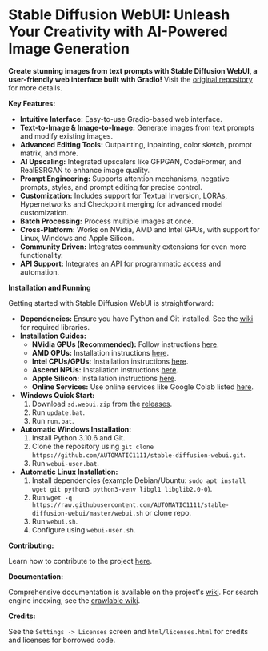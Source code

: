 # Stable Diffusion WebUI: Unleash Your Creativity with AI-Powered Image Generation

**Create stunning images from text prompts with Stable Diffusion WebUI, a user-friendly web interface built with Gradio!**  Visit the [original repository](https://github.com/AUTOMATIC1111/stable-diffusion-webui) for more details.

**Key Features:**

*   **Intuitive Interface:** Easy-to-use Gradio-based web interface.
*   **Text-to-Image & Image-to-Image:** Generate images from text prompts and modify existing images.
*   **Advanced Editing Tools:** Outpainting, inpainting, color sketch, prompt matrix, and more.
*   **AI Upscaling:** Integrated upscalers like GFPGAN, CodeFormer, and RealESRGAN to enhance image quality.
*   **Prompt Engineering:**  Supports attention mechanisms, negative prompts, styles, and prompt editing for precise control.
*   **Customization:**  Includes support for Textual Inversion, LORAs, Hypernetworks and Checkpoint merging for advanced model customization.
*   **Batch Processing:** Process multiple images at once.
*   **Cross-Platform:** Works on NVidia, AMD and Intel GPUs, with support for Linux, Windows and Apple Silicon.
*   **Community Driven:**  Integrates community extensions for even more functionality.
*   **API Support:**  Integrates an API for programmatic access and automation.

**Installation and Running**

Getting started with Stable Diffusion WebUI is straightforward:

*   **Dependencies:** Ensure you have Python and Git installed.  See the [wiki](https://github.com/AUTOMATIC1111/stable-diffusion-webui/wiki/Dependencies) for required libraries.
*   **Installation Guides:**
    *   **NVidia GPUs (Recommended):** Follow instructions [here](https://github.com/AUTOMATIC1111/stable-diffusion-webui/wiki/Install-and-Run-on-NVidia-GPUs).
    *   **AMD GPUs:** Installation instructions [here](https://github.com/AUTOMATIC1111/stable-diffusion-webui/wiki/Install-and-Run-on-AMD-GPUs).
    *   **Intel CPUs/GPUs:** Installation instructions [here](https://openvinotoolkit.github.io/stable-diffusion-webui/Installation-on-Intel-Silicon).
    *   **Ascend NPUs:** Installation instructions [here](https://github.com/wangshuai09/stable-diffusion-webui/wiki/Install-and-run-on-Ascend-NPUs).
    *   **Apple Silicon:** Installation instructions [here](https://github.com/AUTOMATIC1111/stable-diffusion-webui/wiki/Installation-on-Apple-Silicon).
    *   **Online Services:** Use online services like Google Colab listed [here](https://github.com/AUTOMATIC1111/stable-diffusion-webui/wiki/Online-Services).
*   **Windows Quick Start:**
    1.  Download `sd.webui.zip` from the [releases](https://github.com/AUTOMATIC1111/stable-diffusion-webui/releases).
    2.  Run `update.bat`.
    3.  Run `run.bat`.
*   **Automatic Windows Installation:**
    1.  Install Python 3.10.6 and Git.
    2.  Clone the repository using `git clone https://github.com/AUTOMATIC1111/stable-diffusion-webui.git`.
    3.  Run `webui-user.bat`.
*   **Automatic Linux Installation:**
    1.  Install dependencies (example Debian/Ubuntu: `sudo apt install wget git python3 python3-venv libgl1 libglib2.0-0`).
    2.  Run `wget -q https://raw.githubusercontent.com/AUTOMATIC1111/stable-diffusion-webui/master/webui.sh` or clone repo.
    3.  Run `webui.sh`.
    4.  Configure using `webui-user.sh`.

**Contributing:**

Learn how to contribute to the project [here](https://github.com/AUTOMATIC1111/stable-diffusion-webui/wiki/Contributing).

**Documentation:**

Comprehensive documentation is available on the project's [wiki](https://github.com/AUTOMATIC1111/stable-diffusion-webui/wiki). For search engine indexing, see the [crawlable wiki](https://github-wiki-see.page/m/AUTOMATIC1111/stable-diffusion-webui/wiki).

**Credits:**

See the `Settings -> Licenses` screen and `html/licenses.html` for credits and licenses for borrowed code.